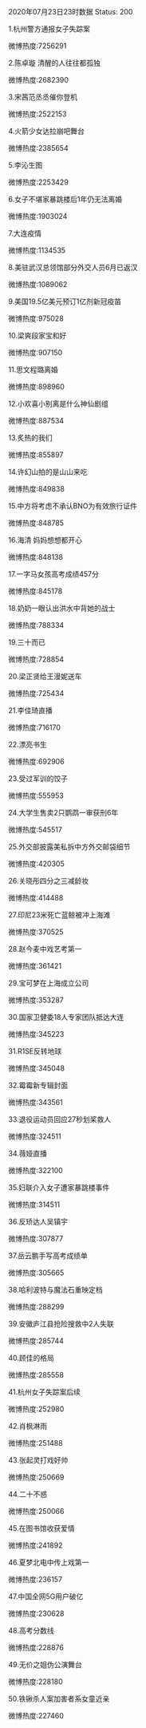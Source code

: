 2020年07月23日23时数据
Status: 200

1.杭州警方通报女子失踪案

微博热度:7256291

2.陈卓璇 清醒的人往往都孤独

微博热度:2682390

3.宋茜范丞丞催你登机

微博热度:2522153

4.火箭少女达拉崩吧舞台

微博热度:2385654

5.李沁生图

微博热度:2253429

6.女子不堪家暴跳楼后1年仍无法离婚

微博热度:1903024

7.大连疫情

微博热度:1134535

8.美驻武汉总领馆部分外交人员6月已返汉

微博热度:1089062

9.美国19.5亿美元预订1亿剂新冠疫苗

微博热度:975028

10.梁爽段家宝和好

微博热度:907150

11.思文程璐离婚

微博热度:898960

12.小欢喜小别离是什么神仙剧组

微博热度:887534

13.炙热的我们

微博热度:855897

14.许幻山拍的是山山来吃

微博热度:849838

15.中方将考虑不承认BNO为有效旅行证件

微博热度:848785

16.海清 妈妈想想都开心

微博热度:848138

17.一字马女孩高考成绩457分

微博热度:845178

18.奶奶一眼认出洪水中背她的战士

微博热度:788334

19.三十而已

微博热度:728854

20.梁正贤给王漫妮送车

微博热度:725434

21.李佳琦直播

微博热度:716170

22.漂亮书生

微博热度:692906

23.受过军训的饺子

微博热度:555953

24.大学生售卖2只鹦鹉一审获刑6年

微博热度:545517

25.外交部披露美私拆中方外交邮袋细节

微博热度:420305

26.关晓彤四分之三减龄妆

微博热度:414488

27.印尼23米死亡蓝鲸被冲上海滩

微博热度:370525

28.赵今麦中戏艺考第一

微博热度:361421

29.宝可梦在上海成立公司

微博热度:353287

30.国家卫健委18人专家团队抵达大连

微博热度:345223

31.R1SE反转地球

微博热度:345048

32.霉霉新专辑封面

微博热度:343561

33.退役运动员回应27秒划桨救人

微博热度:324511

34.薇娅直播

微博热度:322100

35.妇联介入女子遭家暴跳楼事件

微博热度:314511

36.反矫达人吴镇宇

微博热度:307877

37.岳云鹏手写高考成绩单

微博热度:305665

38.哈利波特与魔法石重映定档

微博热度:288299

39.安徽庐江县抢险搜救中2人失联

微博热度:285744

40.顾佳的格局

微博热度:285558

41.杭州女子失踪案后续

微博热度:252980

42.肖枫淋雨

微博热度:251488

43.张起灵打戏好帅

微博热度:250669

44.二十不惑

微博热度:250066

45.在图书馆收获爱情

微博热度:241892

46.夏梦北电中传上戏第一

微博热度:236157

47.中国全网5G用户破亿

微博热度:230628

48.高考分数线

微博热度:228876

49.无价之姐伪公演舞台

微博热度:228180

50.铁锹杀人案加害者系女童近亲

微博热度:227460

